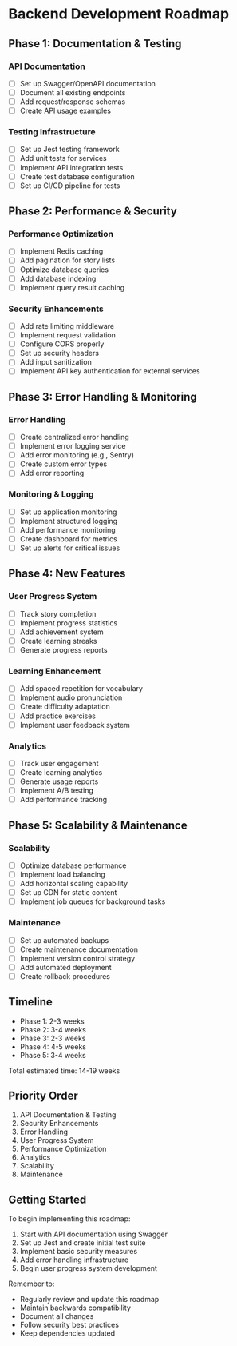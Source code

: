 # Backend Development Roadmap

## Phase 1: Documentation & Testing

### API Documentation
- [ ] Set up Swagger/OpenAPI documentation
- [ ] Document all existing endpoints
- [ ] Add request/response schemas
- [ ] Create API usage examples

### Testing Infrastructure
- [ ] Set up Jest testing framework
- [ ] Add unit tests for services
- [ ] Implement API integration tests
- [ ] Create test database configuration
- [ ] Set up CI/CD pipeline for tests

## Phase 2: Performance & Security

### Performance Optimization
- [ ] Implement Redis caching
- [ ] Add pagination for story lists
- [ ] Optimize database queries
- [ ] Add database indexing
- [ ] Implement query result caching

### Security Enhancements
- [ ] Add rate limiting middleware
- [ ] Implement request validation
- [ ] Configure CORS properly
- [ ] Set up security headers
- [ ] Add input sanitization
- [ ] Implement API key authentication for external services

## Phase 3: Error Handling & Monitoring

### Error Handling
- [ ] Create centralized error handling
- [ ] Implement error logging service
- [ ] Add error monitoring (e.g., Sentry)
- [ ] Create custom error types
- [ ] Add error reporting

### Monitoring & Logging
- [ ] Set up application monitoring
- [ ] Implement structured logging
- [ ] Add performance monitoring
- [ ] Create dashboard for metrics
- [ ] Set up alerts for critical issues

## Phase 4: New Features

### User Progress System
- [ ] Track story completion
- [ ] Implement progress statistics
- [ ] Add achievement system
- [ ] Create learning streaks
- [ ] Generate progress reports

### Learning Enhancement
- [ ] Add spaced repetition for vocabulary
- [ ] Implement audio pronunciation
- [ ] Create difficulty adaptation
- [ ] Add practice exercises
- [ ] Implement user feedback system

### Analytics
- [ ] Track user engagement
- [ ] Create learning analytics
- [ ] Generate usage reports
- [ ] Implement A/B testing
- [ ] Add performance tracking

## Phase 5: Scalability & Maintenance

### Scalability
- [ ] Optimize database performance
- [ ] Implement load balancing
- [ ] Add horizontal scaling capability
- [ ] Set up CDN for static content
- [ ] Implement job queues for background tasks

### Maintenance
- [ ] Set up automated backups
- [ ] Create maintenance documentation
- [ ] Implement version control strategy
- [ ] Add automated deployment
- [ ] Create rollback procedures

## Timeline

- Phase 1: 2-3 weeks
- Phase 2: 3-4 weeks
- Phase 3: 2-3 weeks
- Phase 4: 4-5 weeks
- Phase 5: 3-4 weeks

Total estimated time: 14-19 weeks

## Priority Order

1. API Documentation & Testing
2. Security Enhancements
3. Error Handling
4. User Progress System
5. Performance Optimization
6. Analytics
7. Scalability
8. Maintenance

## Getting Started

To begin implementing this roadmap:

1. Start with API documentation using Swagger
2. Set up Jest and create initial test suite
3. Implement basic security measures
4. Add error handling infrastructure
5. Begin user progress system development

Remember to:
- Regularly review and update this roadmap
- Maintain backwards compatibility
- Document all changes
- Follow security best practices
- Keep dependencies updated
